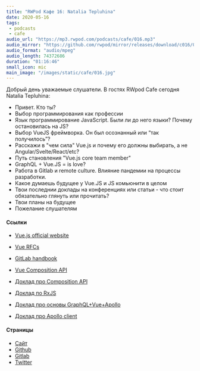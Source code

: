 ```yaml
---
title: "RWPod Кафе 16: Natalia Tepluhina"
date: 2020-05-16
tags:
 - podcasts
 - cafe
audio_url: "https://mp3.rwpod.com/podcasts/cafe/016.mp3"
audio_mirror: "https://github.com/rwpod/mirror/releases/download/c016/016.mp3"
audio_format: "audio/mpeg"
audio_length: 74372686
duration: "01:16:46"
small_icon: mic
main_image: "/images/static/cafe/016.jpg"
---
```


Добрый день уважаемые слушатели. В гостях RWpod Cafe сегодня Natalia Tepluhina:

 - Привет. Кто ты?
 - Выбор программирования как профессии
 - Язык программирование JavaScript. Были ли до него языки? Почему остановилась на JS?
 - Выбор VueJS фреймворка. Он был осознанный или “так получилось”?
 - Расскажи в "чем сила" Vue.js и почему его должны выбирать, а не Angular/Svelte/React/etc?
 - Путь становления "Vue.js core team member"
 - GraphQL + Vue.JS = is love?
 - Работа в Gitlab и remote culture. Влияние пандемии на процессы разработки.
 - Какое думаешь будущее у Vue.JS и JS комьюнити в целом
 - Твои последнии доклады на конференциях или статьи - что стоит обязательно глянуть или прочитать?
 - Твои планы на будущее
 - Пожелание слушателям

#### Ссылки

 - [Vue.js official website](https://vuejs.org/)
 - [Vue RFCs](https://github.com/vuejs/rfcs)
 - [GitLab handbook](https://about.gitlab.com/handbook/)
 - [Vue Composition API](https://vue-composition-api-rfc.netlify.app/)

 - [Доклад про Composition API](https://www.youtube.com/watch?v=dy_ZB1TyFx4)
 - [Доклад по RxJS](https://www.youtube.com/watch?v=vS1-jzngpmw)
 - [Доклад про основы GraphQL+Vue+Apollo](https://www.youtube.com/watch?v=iJULWNCaLrY)
 - [Доклад про Apollo client](https://www.vuemastery.com/conferences/vueconf-us-2020/all-you-need-is-apollo-client/)

#### Страницы

 - [Сайт](https://www.nataliatepluhina.com/)
 - [Github](https://github.com/NataliaTepluhina)
 - [Gitlab](https://gitlab.com/ntepluhina)
 - [Twitter](https://twitter.com/N_Tepluhina)

<!--more-->
